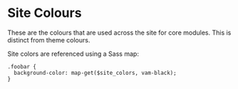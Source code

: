 # Site Colours

These are the colours that are used across the site for core modules. This is distinct from theme colours.

Site colors are referenced using a Sass map:

```
.foobar {
  background-color: map-get($site_colors, vam-black);
}
```
